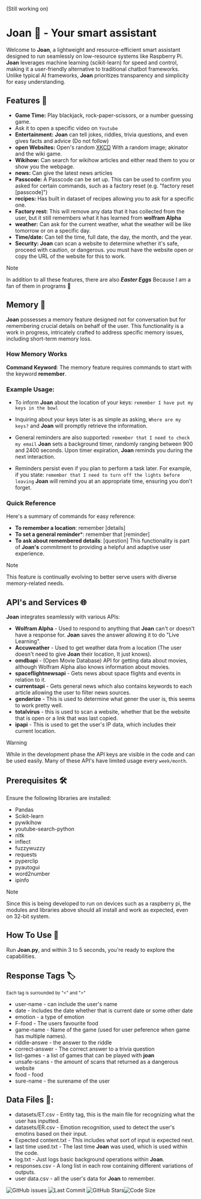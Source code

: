(Still working on)

# Joan 🤖 - Your smart assistant

Welcome to **Joan**, a lightweight and resource-efficient smart assistant designed to run seamlessly on low-resource systems like Raspberry Pi. **Joan** leverages machine learning (scikit-learn) for speed and control, making it a user-friendly alternative to traditional chatbot frameworks. Unlike typical AI frameworks, **Joan** prioritizes transparency and simplicity for easy understanding.

## Features 🚀
- **Game Time:** Play blackjack, rock-paper-scissors, or a number guessing game.
- Ask it to open a specific video on `Youtube`
- **Entertainment:** **Joan** can tell jokes, riddles, trivia questions, and even gives facts and advice (Do not follow)
- **open Websites:** Open's random [XKCD](https://xkcd.com/) With a random image; akinator and the wiki game.
- **Wikihow:** Can search for wikihow articles and either read them to you or show you the webpage.
- **news:** Can give the latest news articles
- **Passcode:** A Passcode can be set up. This can be used to confirm you asked for certain commands, such as a factory reset (e.g. "factory reset [passcode]")
- **recipes:** Has built in dataset of recipes allowing you to ask for a specific one.
- **Factory rest:** This will remove any data that it has collected from the user, but it still remembers what it has learned from **wolfram Alpha**
- **weather:** Can ask for the current weather, what the weather will be like tomorrow or on a specific day.
- **Time/date:** Can tell the time, full date, the day, the month, and the year.
- **Security:** **Joan** can scan a website to determine whether it's safe, proceed with caution, or dangerous. you must have the website open or copy the URL of the website for this to work.

> [!NOTE]
> In addition to all these features, there are also ***Easter Eggs*** Because I am a fan of them in programs 🥚


## Memory 🧠
**Joan** possesses a memory feature designed not for conversation but for remembering crucial details on behalf of the user. This functionality is a work in progress, intricately crafted to address specific memory issues, including short-term memory loss.

### How Memory Works
**Command Keyword**: The memory feature requires commands to start with the keyword **remember**.

### Example Usage:
- To inform **Joan** about the location of your keys:
      `remember I have put my keys in the bowl`

- Inquiring about your keys later is as simple as asking,
      `Where are my keys?` and **Joan** will promptly retrieve the information.

- General reminders are also supported:
      `remember that I need to check my email`
  **Joan** sets a background timer, randomly ranging between 900 and 2400 seconds. Upon timer expiration, **Joan** reminds you during the next interaction.

- Reminders persist even if you plan to perform a task later. For example, if you state:
    `remember that I need to turn off the lights before leaving`
  **Joan** will remind you at an appropriate time, ensuring you don't forget.

### Quick Reference
Here's a summary of commands for easy reference:

- **To remember a location**: remember [details]
- **To set a general reminder***: remember that [reminder]
- **To ask about remembered details**: [question]
This functionality is part of **Joan's** commitment to providing a helpful and adaptive user experience.

> [!NOTE]
> This feature is continually evolving to better serve users with diverse memory-related needs.

## API's and Services 🌐
**Joan** integrates seamlessly with various APIs:

- **Wolfram  Alpha** - Used to respond to anything that **Joan** can't or doesn't have a response for. **Joan** saves the answer allowing it to do "Live Learning".
- **Accuweather** - Used to get weather data from a location (The user doesn't need to give **Joan** their location, It just knows).
- **omdbapi** - (Open Movie Database) API for getting data about movies, although Wolfram Alpha also knows information about movies.
- **spaceflightnewsapi** - Gets news about space flights and events in relation to it.
- **currentsapi** - Gets general news which also contains keywords to each article allowing the user to filter news sources.
- **genderize** - This is used to determine what gener the user is, this seems to work pretty well.
- **totalvirus** - this is used to scan a website, whether that be the website that is open or a link that was last copied.
- **ipapi** - This is used to get the user's IP data, which includes their current location.

> [!WARNING]
> While in the development phase the API keys are visible in the code and can be used easily. Many of these API's have limited usage every `week/month`.

## Prerequisites 🛠️

Ensure the following libraries are installed:

- Pandas
- Scikit-learn
- pywikihow
- youtube-search-python
- nltk
- inflect
- fuzzywuzzy
- requests
- pyperclip
- pyautogui
- word2number
- ipinfo

> [!NOTE]
> Since this is being developed to run on devices such as a raspberry pi, the modules and libraries above should all install and work as expected, even on 32-bit system.


## How To Use 🚀
Run **Joan.py**, and within 3 to 5 seconds, you're ready to explore the capabilities.

## **Response** Tags 🏷️
<sub>Each tag is surrounded by "<" and ">"</sub>

- user-name - can include the user's name
- date - Includes the date whether that is current date or some other date
- emotion - a type of emotion
- F-food - The users favourite food
- game-name - Name of the game (used for user peference when game has multiple names).
- riddle-answe - the answer to the riddle
- correct-answer - The correct answer to a trivia question
- list-games - a list of games that can be played with **joan**
- unsafe-scans - the amount of scans that returned as a dangerous website
- food - food
- sure-name - the surename of the user


## Data Files 📂:
- datasets/ET.csv - Entity tag, this is the main file for recognizing what the user has inputted.
- datasets/ER.csv - Emotion recognition, used to detect the user's emotins based on their input.
- Expected content.txt - This includes what sort of input is expected next.
- last time used.txt - The last time **Joan** was used, which is used within the code.
- log.txt - Just logs basic background operations within **Joan**.
- responses.csv - A long list in each row containing different variations of outputs.
- user data.csv - all the user's data for **Joan** to remember.

![GitHub issues](https://img.shields.io/github/issues/jamster3000/Joan-smart-assistant)
![Last Commit](https://img.shields.io/github/last-commit/jamster3000/Joan-smart-assistant)
![GitHub Stars](https://img.shields.io/github/stars/jamster3000/Joan-smart-assistant?style=social)![Code Size](https://img.shields.io/github/languages/code-size/jamster3000/Joan-smart-assistant)
